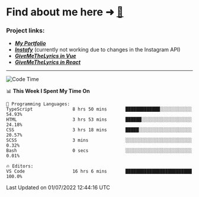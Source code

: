 # Find about me here ➜ [🧑](https://pauabella.dev)

### Project links:
- ***[My Portfolio](https://pauabella.dev)***
- ***[Instafy](https://instafy.me)*** (currently not working due to changes in the Instagram API)
- ***[GiveMeTheLyrics in Vue](https://lyrics.pauabella.dev)***
- ***[GiveMeTheLyrics in React](https://pauabella.dev/GiveMeTheLyrics)***

---
<!--START_SECTION:waka-->
![Code Time](http://img.shields.io/badge/Code%20Time-1%2C222%20hrs%2032%20mins-blue)

📊 **This Week I Spent My Time On** 

```text
💬 Programming Languages: 
TypeScript               8 hrs 50 mins       █████████████░░░░░░░░░░░░   54.93% 
HTML                     3 hrs 53 mins       ██████░░░░░░░░░░░░░░░░░░░   24.18% 
CSS                      3 hrs 18 mins       █████░░░░░░░░░░░░░░░░░░░░   20.57% 
SCSS                     3 mins              ░░░░░░░░░░░░░░░░░░░░░░░░░   0.32% 
Bash                     0 secs              ░░░░░░░░░░░░░░░░░░░░░░░░░   0.01%

🔥 Editors: 
VS Code                  16 hrs 6 mins       █████████████████████████   100.0%

```


 Last Updated on 01/07/2022 12:44:16 UTC
<!--END_SECTION:waka-->
